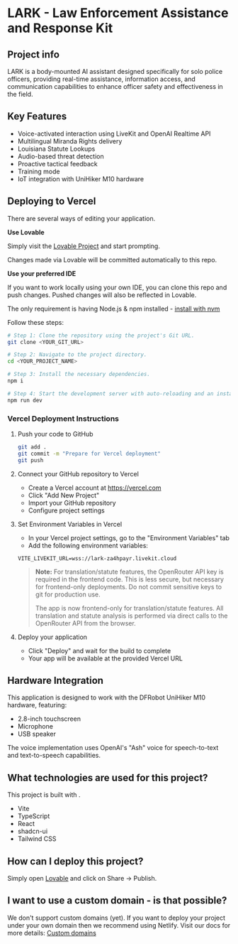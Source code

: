 # LARK - Law Enforcement Assistance and Response Kit

## Project info

LARK is a body-mounted AI assistant designed specifically for solo police officers, providing real-time assistance, information access, and communication capabilities to enhance officer safety and effectiveness in the field.

## Key Features

- Voice-activated interaction using LiveKit and OpenAI Realtime API
- Multilingual Miranda Rights delivery
- Louisiana Statute Lookups
- Audio-based threat detection
- Proactive tactical feedback
- Training mode
- IoT integration with UniHiker M10 hardware

## Deploying to Vercel

There are several ways of editing your application.

**Use Lovable**

Simply visit the [Lovable Project](https://lovable.dev/projects/b0cde990-0f31-4c17-aa32-3beb1cc2d015) and start prompting.

Changes made via Lovable will be committed automatically to this repo.

**Use your preferred IDE**

If you want to work locally using your own IDE, you can clone this repo and push changes. Pushed changes will also be reflected in Lovable.

The only requirement is having Node.js & npm installed - [install with nvm](https://github.com/nvm-sh/nvm#installing-and-updating)

Follow these steps:

```sh
# Step 1: Clone the repository using the project's Git URL.
git clone <YOUR_GIT_URL>

# Step 2: Navigate to the project directory.
cd <YOUR_PROJECT_NAME>

# Step 3: Install the necessary dependencies.
npm i

# Step 4: Start the development server with auto-reloading and an instant preview.
npm run dev
```

### Vercel Deployment Instructions

1. Push your code to GitHub
   ```sh
   git add .
   git commit -m "Prepare for Vercel deployment"
   git push
   ```

2. Connect your GitHub repository to Vercel
   - Create a Vercel account at https://vercel.com
   - Click "Add New Project"
   - Import your GitHub repository
   - Configure project settings

3. Set Environment Variables in Vercel
   - In your Vercel project settings, go to the "Environment Variables" tab
   - Add the following environment variables:

   ```
   VITE_LIVEKIT_URL=wss://lark-za4hpayr.livekit.cloud
   ```
   > **Note:** For translation/statute features, the OpenRouter API key is required in the frontend code. This is less secure, but necessary for frontend-only deployments. Do not commit sensitive keys to git for production use.
   >
   > The app is now frontend-only for translation/statute features. All translation and statute analysis is performed via direct calls to the OpenRouter API from the browser.

4. Deploy your application
   - Click "Deploy" and wait for the build to complete
   - Your app will be available at the provided Vercel URL

## Hardware Integration

This application is designed to work with the DFRobot UniHiker M10 hardware, featuring:
- 2.8-inch touchscreen 
- Microphone
- USB speaker

The voice implementation uses OpenAI's "Ash" voice for speech-to-text and text-to-speech capabilities.

## What technologies are used for this project?

This project is built with .

- Vite
- TypeScript
- React
- shadcn-ui
- Tailwind CSS

## How can I deploy this project?

Simply open [Lovable](https://lovable.dev/projects/b0cde990-0f31-4c17-aa32-3beb1cc2d015) and click on Share -> Publish.

## I want to use a custom domain - is that possible?

We don't support custom domains (yet). If you want to deploy your project under your own domain then we recommend using Netlify. Visit our docs for more details: [Custom domains](https://docs.lovable.dev/tips-tricks/custom-domain/)
